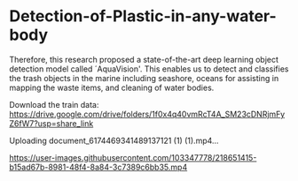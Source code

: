 # Detection-of-Plastic-in-any-water-body
Therefore, this research proposed a state-of-the-art deep learning object detection model called ´AquaVision'. This enables us to detect and classifies the trash objects in the marine including seashore, oceans for assisting in mapping the waste items, and cleaning of water bodies.

Download the train data:
https://drive.google.com/drive/folders/1f0x4q40vmRcT4A_SM23cDNRjmFyZ6fW7?usp=share_link




Uploading document_6174469341489137121 (1) (1).mp4…     

https://user-images.githubusercontent.com/103347778/218651415-b15ad67b-8981-48f4-8a84-3c7389c6bb35.mp4









